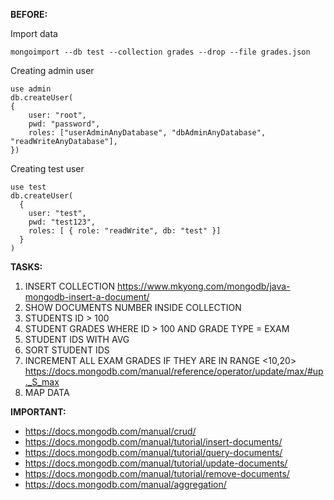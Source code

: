 **BEFORE:**

Import data
```
mongoimport --db test --collection grades --drop --file grades.json
```
Creating admin user
```
use admin
db.createUser(
{
    user: "root",
    pwd: "password",
    roles: ["userAdminAnyDatabase", "dbAdminAnyDatabase", "readWriteAnyDatabase"],
})
```
Creating test user
```
use test
db.createUser(
  {
    user: "test",
    pwd: "test123",
    roles: [ { role: "readWrite", db: "test" }]
  }
)
```

**TASKS:**
1. INSERT COLLECTION
https://www.mkyong.com/mongodb/java-mongodb-insert-a-document/
2. SHOW DOCUMENTS NUMBER INSIDE COLLECTION
3. STUDENTS ID > 100
4. STUDENT GRADES WHERE ID > 100 AND GRADE TYPE = EXAM
5. STUDENT IDS WITH AVG
6. SORT STUDENT IDS
7. INCREMENT ALL EXAM GRADES IF THEY ARE IN RANGE <10,20>
https://docs.mongodb.com/manual/reference/operator/update/max/#up._S_max
8. MAP DATA

**IMPORTANT:**
* https://docs.mongodb.com/manual/crud/
* https://docs.mongodb.com/manual/tutorial/insert-documents/
* https://docs.mongodb.com/manual/tutorial/query-documents/
* https://docs.mongodb.com/manual/tutorial/update-documents/
* https://docs.mongodb.com/manual/tutorial/remove-documents/
* https://docs.mongodb.com/manual/aggregation/